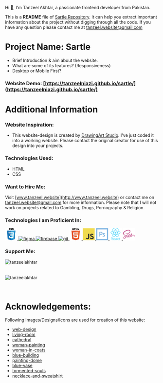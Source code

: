 Hi 👋, I'm Tanzeel Akhtar, a passionate frontend developer from Pakistan.

This is a **README** file of [Sartle Repository](https://github.com/tanzeelNiazi/sartle). It can help you extract important information about the project without digging through all the code. If you have any question please contact me at tanzeel.website@gmail.com

# Project Name: Sartle

- Brief Introduction & aim about the website.
- What are some of its features? (Responsiveness)
- Desktop or Mobile First?

### Website Demo: [https://tanzeelniazi.github.io/sartle/](https://tanzeelniazi.github.io/sartle/)

# Additional Information

### Website Inspiration:

- This website-design is created by [DrawingArt Studio](https://www.behance.net/gallery/55951025/2017-Web-Design). I've just coded it into a working website. Please contact the original creator for use of this design into your projects.

### Technologies Used:

- HTML
- CSS

### Want to Hire Me:

Visit [www.tanzeel.website](http://www.tanzeel.website) or contact me on tanzeel.website@gmail.com for more information. Please note that I will not work on projects related to Gambling, Drugs, Pornography & Religion.

### Technologies I am Proficient In:

<p align="left"> <a href="https://www.w3schools.com/css/" target="_blank" rel="noreferrer"> <img src="https://raw.githubusercontent.com/devicons/devicon/master/icons/css3/css3-original-wordmark.svg" alt="css3" width="40" height="40"/> </a> <a href="https://www.figma.com/" target="_blank" rel="noreferrer"> <img src="https://www.vectorlogo.zone/logos/figma/figma-icon.svg" alt="figma" width="40" height="40"/> </a> <a href="https://firebase.google.com/" target="_blank" rel="noreferrer"> <img src="https://www.vectorlogo.zone/logos/firebase/firebase-icon.svg" alt="firebase" width="40" height="40"/> </a> <a href="https://git-scm.com/" target="_blank" rel="noreferrer"> <img src="https://www.vectorlogo.zone/logos/git-scm/git-scm-icon.svg" alt="git" width="40" height="40"/> </a> <a href="https://www.w3.org/html/" target="_blank" rel="noreferrer"> <img src="https://raw.githubusercontent.com/devicons/devicon/master/icons/html5/html5-original-wordmark.svg" alt="html5" width="40" height="40"/> </a> <a href="https://developer.mozilla.org/en-US/docs/Web/JavaScript" target="_blank" rel="noreferrer"> <img src="https://raw.githubusercontent.com/devicons/devicon/master/icons/javascript/javascript-original.svg" alt="javascript" width="40" height="40"/> </a> <a href="https://www.photoshop.com/en" target="_blank" rel="noreferrer"> <img src="https://raw.githubusercontent.com/devicons/devicon/master/icons/photoshop/photoshop-line.svg" alt="photoshop" width="40" height="40"/> </a> <a href="https://reactjs.org/" target="_blank" rel="noreferrer"> <img src="https://raw.githubusercontent.com/devicons/devicon/master/icons/react/react-original-wordmark.svg" alt="react" width="40" height="40"/> </a> <a href="https://sass-lang.com" target="_blank" rel="noreferrer"> <img src="https://raw.githubusercontent.com/devicons/devicon/master/icons/sass/sass-original.svg" alt="sass" width="40" height="40"/> </a> </p>

<h3 align="left">Support Me:</h3>
<p><a href="https://www.buymeacoffee.com/tanzeelakhtar"> <img align="left" src="https://cdn.buymeacoffee.com/buttons/v2/default-yellow.png" height="50" width="210" alt="tanzeelakhtar" /></a>

<br />
<br />
<br />
<a href="https://ko-fi.com/tanzeelakhtar"> <img align="left" src="https://cdn.ko-fi.com/cdn/kofi3.png?v=3" height="50" width="210" alt="tanzeelakhtar" /></a></p>

<br><br>

# Acknowledgements:

Following Images/Designs/Icons are used for creation of this website:

- [web-design](https://www.behance.net/gallery/55951025/2017-Web-Design)
- [living-room](https://www.pexels.com/photo/a-classic-design-of-living-room-2332913/)
- [cathedral](https://www.pexels.com/photo/carved-spire-and-sculptures-on-marble-facade-of-catholic-cathedral-5407002/)
- [woman-painting](https://www.pexels.com/photo/photo-of-woman-in-front-of-painting-3547625/)
- [woman-in-coats](https://www.pexels.com/photo/vintage-photo-of-woman-in-coat-with-hands-in-pockets-8537298/)
- [blue-building](https://www.pexels.com/photo/15120-architecture-blue-building-269077/)
- [painting-dome](https://www.pexels.com/photo/nativity-painting-of-people-inside-a-dome-159862/)
- [blue-vase](https://www.pexels.com/photo/pink-and-yellow-flowers-in-blue-vase-1563647/)
- [tormented-souls](https://www.pexels.com/photo/man-people-woman-art-7470026/)
- [necklace-and-sweatshirt](https://www.pexels.com/photo/faceless-stylish-woman-in-chain-necklace-and-sweatshirt-6502493/)
